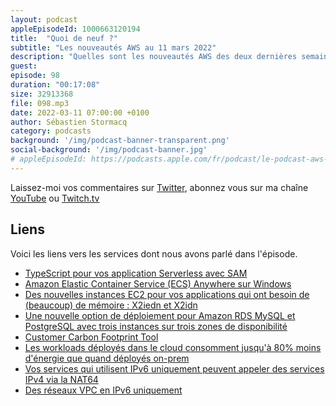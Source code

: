 ```yaml
---
layout: podcast
appleEpisodeId: 1000663120194
title:  "Quoi de neuf ?"
subtitle: "Les nouveautés AWS au 11 mars 2022"
description: "Quelles sont les nouveautés AWS des deux dernières semaines ? Dans cet épisode, nous parlons de nouvelles instances EC2, de TypeScript qui débarque dans SAM, d'une nouvelle option de déploiement pour vos bases de données Amazon RDS, de la mesure de votre impact carbon dans le cloud et de nouvelles possibilités pour vos réseaux et applications qui tournent sous IPv6."
guest:
episode: 98
duration: "00:17:08"
size: 32913368
file: 098.mp3
date: 2022-03-11 07:00:00 +0100   
author: Sébastien Stormacq
category: podcasts
background: '/img/podcast-banner-transparent.png'
social-background: '/img/podcast-banner.jpg'
# appleEpisodeId: https://podcasts.apple.com/fr/podcast/le-podcast-aws-en-français/id1452118442
---
```


Laissez-moi vos commentaires sur [Twitter](https://twitter.com/sebsto), abonnez vous sur ma chaîne [YouTube](https://www.youtube.com/sebsto) ou [Twitch.tv](https://www.twitch.tv/sebAWS)

## Liens

Voici les liens vers les services dont nous avons parlé dans l'épisode.

- [TypeScript pour vos application Serverless avec SAM](https://aws.amazon.com/blogs/compute/building-typescript-projects-with-aws-sam-cli/)
- [Amazon Elastic Container Service (ECS) Anywhere sur Windows](https://aws.amazon.com/blogs/modernizing-with-aws/amazon-elastic-container-service-ecs-anywhere-support-on-windows/)
- [Des nouvelles instances EC2 pour vos applications qui ont besoin de (beaucoup) de mémoire : X2iedn et X2idn](https://aws.amazon.com/blogs/aws/new-amazon-ec2-x2idn-and-x2iedn-instances-for-memory-intensive-workloads-with-higher-network-bandwidth/)
- [Une nouvelle option de déploiement pour Amazon RDS MySQL et PostgreSQL avec trois instances sur trois zones de disponibilité](https://aws.amazon.com/blogs/aws/amazon-rds-multi-az-db-cluster/)
- [Customer Carbon Footprint Tool](https://aws.amazon.com/blogs/aws/new-customer-carbon-footprint-tool/)
- [Les workloads déployés dans le cloud consomment jusqu'à 80% moins d'énergie que quand déployés on-prem](https://www.aboutamazon.eu/news/aws/eu-businesses-that-move-to-aws-cloud-can-improve-energy-efficiency-and-reduce-carbon-emissions)
- [Vos services qui utilisent IPv6 uniquement peuvent appeler des services IPv4 via la NAT64](https://aws.amazon.com/blogs/aws/let-your-ipv6-only-workloads-connect-to-ipv4-services/)
- [Des réseaux VPC en IPv6 uniquement](https://aws.amazon.com/blogs/networking-and-content-delivery/introducing-ipv6-only-subnets-and-ec2-instances/)